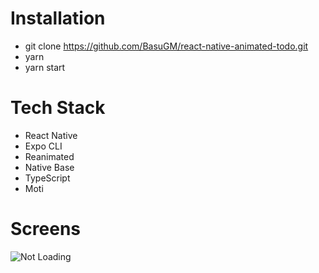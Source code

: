 # Installation
- git clone https://github.com/BasuGM/react-native-animated-todo.git <br/>
- yarn <br/>
- yarn start <br/>

# Tech Stack
- React Native <br/>
- Expo CLI <br/>
- Reanimated <br/>
- Native Base <br/>
- TypeScript <br/>
- Moti

# Screens
![Not Loading](https://drive.google.com/file/d/1AtA3i7oaHost_Cbk7wNbvUuX-x1uNtPD/view?usp=sharing)
